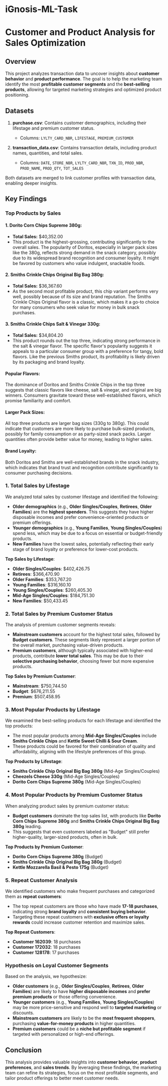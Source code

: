 # iGnosis-ML-Task

# Customer and Product Analysis for Sales Optimization

## Overview

This project analyzes transaction data to uncover insights about **customer behavior** and **product performance**. The goal is to help the marketing team identify the most **profitable customer segments** and the **best-selling products**, allowing for targeted marketing strategies and optimized product positioning.

## Datasets

1. **purchase.csv**: Contains customer demographics, including their lifestage and premium customer status.
   - Columns: `LYLTY_CARD_NBR`, `LIFESTAGE`, `PREMIUM_CUSTOMER`

2. **transaction_data.csv**: Contains transaction details, including product names, quantities, and total sales.
   - Columns: `DATE`, `STORE_NBR`, `LYLTY_CARD_NBR`, `TXN_ID`, `PROD_NBR`, `PROD_NAME`, `PROD_QTY`, `TOT_SALES`

Both datasets are merged to link customer profiles with transaction data, enabling deeper insights.

## Key Findings

### Top Products by Sales

#### 1. **Dorito Corn Chips Supreme 380g:**

- **Total Sales:** $40,352.00
- This product is the highest-grossing, contributing significantly to the overall sales. The popularity of Doritos, especially in larger pack sizes like the 380g, reflects strong demand in the snack category, possibly due to its widespread brand recognition and consumer loyalty. It might be favored by customers who value indulgent, snackable foods.

#### 2. **Smiths Crinkle Chips Original Big Bag 380g:**

- **Total Sales:** $36,367.60
- As the second most profitable product, this chip variant performs very well, possibly because of its size and brand reputation. The Smiths Crinkle Chips Original flavor is a classic, which makes it a go-to choice for many consumers who seek value for money in bulk snack purchases.

#### 3. **Smiths Crinkle Chips Salt & Vinegar 330g:**

- **Total Sales:** $34,804.20
- This product rounds out the top three, indicating strong performance in the salt & vinegar flavor. The specific flavor's popularity suggests it appeals to a particular consumer group with a preference for tangy, bold flavors. Like the previous Smiths product, its profitability is likely driven by its packaging and brand loyalty.

#### Popular Flavors:
The dominance of Doritos and Smiths Crinkle Chips in the top three suggests that classic flavors like cheese, salt & vinegar, and original are big winners. Consumers gravitate toward these well-established flavors, which promise familiarity and comfort.

#### Larger Pack Sizes:
All top three products are larger bag sizes (330g to 380g). This could indicate that customers are more likely to purchase bulk-sized products, possibly for family consumption or as party-sized snack packs. Larger quantities often provide better value for money, leading to higher sales.

#### Brand Loyalty:
Both Doritos and Smiths are well-established brands in the snack industry, which indicates that brand trust and recognition contribute significantly to consumer purchasing decisions.

### 1. **Total Sales by Lifestage**
We analyzed total sales by customer lifestage and identified the following:
- **Older demographics** (e.g., **Older Singles/Couples**, **Retirees**, **Older Families**) are the **highest spenders**. This suggests they have higher disposable incomes and prefer convenience-oriented products or premium offerings.
- **Younger demographics** (e.g., **Young Families**, **Young Singles/Couples**) spend less, which may be due to a focus on essential or budget-friendly products.
- **New Families** have the lowest sales, potentially reflecting their early stage of brand loyalty or preference for lower-cost products.

**Top Sales by Lifestage**:
- **Older Singles/Couples**: $402,426.75
- **Retirees**: $366,470.90
- **Older Families**: $353,767.20
- **Young Families**: $316,160.10
- **Young Singles/Couples**: $260,405.30
- **Mid-Age Singles/Couples**: $184,751.30
- **New Families**: $50,433.45

### 2. **Total Sales by Premium Customer Status**
The analysis of premium customer segments reveals:
- **Mainstream customers** account for the highest total sales, followed by **Budget customers**. These segments likely represent a larger portion of the overall market, purchasing value-driven products.
- **Premium customers**, although typically associated with higher-end products, contribute **lower total sales**. This may be due to their **selective purchasing behavior**, choosing fewer but more expensive products.

**Top Sales by Premium Customer**:
- **Mainstream**: $750,744.50
- **Budget**: $676,211.55
- **Premium**: $507,458.95

### 3. **Most Popular Products by Lifestage**
We examined the best-selling products for each lifestage and identified the top products:
- The most popular products among **Mid-Age Singles/Couples** include **Smiths Crinkle Chips** and **Kettle Sweet Chilli & Sour Cream**.
- These products could be favored for their combination of quality and affordability, aligning with the lifestyle preferences of this group.

**Top Products by Lifestage**:
- **Smiths Crinkle Chip Original Big Bag 380g** (Mid-Age Singles/Couples)
- **Cheezels Cheese 330g** (Mid-Age Singles/Couples)
- **Dorito Corn Chips Supreme 380g** (Mid-Age Singles/Couples)

### 4. **Most Popular Products by Premium Customer Status**
When analyzing product sales by premium customer status:
- **Budget customers** dominate the top sales list, with products like **Dorito Corn Chips Supreme 380g** and **Smiths Crinkle Chips Original Big Bag 380g** leading.
- This suggests that even customers labeled as "Budget" still prefer higher-quality, larger-sized products, often in bulk.

**Top Products by Premium Customer**:
- **Dorito Corn Chips Supreme 380g** (Budget)
- **Smiths Crinkle Chip Original Big Bag 380g** (Budget)
- **Kettle Mozzarella Basil & Pesto 175g** (Budget)

### 5. **Repeat Customer Analysis**
We identified customers who make frequent purchases and categorized them as **repeat customers**:
- The top repeat customers are those who have made **17-18 purchases**, indicating strong **brand loyalty** and **consistent buying behavior**.
- Targeting these repeat customers with **exclusive offers or loyalty rewards** could increase customer retention and maximize sales.

**Top Repeat Customers**:
- **Customer 162039**: 18 purchases
- **Customer 172032**: 18 purchases
- **Customer 128178**: 17 purchases

### **Hypothesis on Loyal Customer Segments**
Based on the analysis, we hypothesize:
- **Older customers** (e.g., **Older Singles/Couples**, **Retirees**, **Older Families**) are likely to have **higher disposable incomes** and **prefer premium products** or those offering convenience.
- **Younger customers** (e.g., **Young Families**, **Young Singles/Couples**) may be more price-sensitive and respond well to **targeted marketing** or discounts.
- **Mainstream customers** are likely to be the **most frequent shoppers**, purchasing **value-for-money products** in higher quantities.
- **Premium customers** could be a **niche but profitable segment** if targeted with personalized or high-end offerings.


## Conclusion

This analysis provides valuable insights into **customer behavior**, **product preferences**, and **sales trends**. By leveraging these findings, the marketing team can refine its strategies, focus on the most profitable segments, and tailor product offerings to better meet customer needs.
